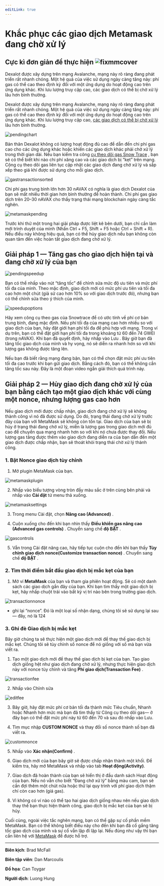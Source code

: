 ```yaml
---
editLink: true
---
```


# Khắc phục các giao dịch Metamask đang chờ xử lý
 Cực kì đơn giản để thực hiện
![fixmmcover](/images/recovrmmtxn/fixpendngcvr.png)
---
Dexalot được xây dựng trên mạng Avalanche, mạng này rõ ràng đang phát triển rất nhanh chóng. Một hệ quả của việc sử dụng ngày càng tăng này: phí gas có thể cao theo định kỳ đối với một ứng dụng do hoạt động cao trên ứng dụng khác. Khi lưu lượng truy cập cao, các giao dịch có thể bị chờ xử lý lâu hơn bình thường.

Dexalot được xây dựng trên mạng Avalanche, mạng này rõ ràng đang phát triển rất nhanh chóng. Một hệ quả của việc sử dụng ngày càng tăng này: phí gas có thể cao theo định kỳ đối với một ứng dụng do hoạt động cao trên ứng dụng khác. Khi lưu lượng truy cập cao, [các giao dịch có thể bị chờ xử lý](https://snowtrace.io/chart/pendingtx) lâu hơn bình thường.

 ![pendingchart](/images/recovrmmtxn/pendngchrt.png)

 Bản thân Dexalot không có lượng hoạt động đủ cao để dẫn đến chi phí gas cao cho các ứng dụng khác hoặc khiến các giao dịch khác phải chờ xử lý trong thời gian dài. Nếu bạn kiểm tra công [cụ theo dõi gas Snow Trace](https://snowtrace.io/gastracker) , bạn sẽ có thể biết khi nào chi phí xăng cao và các giao dịch bị “kẹt” trên mạng. Công cụ theo dõi gas liên tục cập nhật các giao dịch đang chờ xử lý và sắp xếp theo giá khí được sử dụng cho mỗi giao dịch.

 ![gastransactionsorted](/images/recovrmmtxn/gastxnsortd.png)

Chi phí gas trung bình lớn hơn 30 nAVAX có nghĩa là giao dịch Dexalot của bạn sẽ mất nhiều thời gian hơn bình thường để hoàn thành. Chi phí gas giao dịch trên 20–30 nAVAX cho thấy trạng thái mạng blockchain ngày càng tắc nghẽn.

 ![metamaskpending](/images/recovrmmtxn/mmpending.png)

Trước khi thử một trong hai giải pháp được liệt kê bên dưới, bạn chỉ cần làm mới trình duyệt của mình (Nhấn Ctrl + F5, Shift + F5 hoặc Ctrl + Shift + R). Nếu điều này không hiệu quả, bạn có thể hủy giao dịch nếu bạn không còn quan tâm đến việc hoàn tất giao dịch đang chờ xử lý.

## Giải pháp 1 — Tăng gas cho giao dịch hiện tại và đang chờ xử lý của bạn

![pendingspeedup](/images/recovrmmtxn/pendngspeedup.png)

Bạn có thể nhấp vào nút “tăng tốc” để chỉnh sửa mức độ ưu tiên và mức phí tối đa của mình. Theo mặc định, giao dịch mới có mức phí ưu tiên và tối đa cao hơn một chút (giả sử cao hơn 10% so với giao dịch trước đó), nhưng bạn có thể chỉnh sửa theo ý thích của mình.

![speedupoptions](/images/recovrmmtxn/speedpopts.png)

Hãy xem công cụ theo gas của Snowtrace để có ước tính về phí cơ bản trung bình, đang mặc định. Nếu phí tối đa của mạng cao hơn nhiều so với giao dịch của bạn, hãy đặt giới hạn phí tối đa để phù hợp với mạng. Trong ví dụ trên, bạn có thể đặt giới hạn phí tối đa trong khoảng từ 60 đến 74 GWEI (trong nAVAX). Khi bạn đã quyết định, hãy nhấp vào Lưu . Bây giờ bạn đã tăng tốc giao dịch của mình và hy vọng, nó sẽ diễn ra nhanh hơn so với khi lượng gas không được tăng lên.

Nếu bạn đã biết rằng mạng đang bận, bạn có thể chọn đặt mức phí ưu tiên tối đa cao trước khi bạn gửi giao dịch. Bằng cách đó, bạn có thể không cần tăng tốc sau này. Đây là một đoạn video ngắn giải thích quá trình này.

<YouTube id="gsfJywNxpi4" />

## Giải pháp 2 — Hủy giao dịch đang chờ xử lý của bạn bằng cách tạo một giao dịch khác với cùng một nonce, nhưng lượng gas cao hơn

Nếu giao dịch mới được chấp nhận, giao dịch đang chờ xử lý sẽ không thành công vì nó đã được sử dụng. Do đó, trạng thái đang chờ xử lý trước đây của bạn với MetaMask sẽ không còn tồn tại. Giao dịch của bạn sẽ bị hủy ở trạng thái đang chờ xử lý, miễn là lượng gas trong giao dịch mới đủ cao để chuyển qua mạng nhanh hơn so với khi nó chưa được thay đổi. Nếu lượng gas tăng được thêm vào giao dịch đang diễn ra của bạn dẫn đến một giao dịch được chấp nhận, bạn sẽ thoát khỏi trạng thái chờ xử lý thành công.

### 1. Bật Nonce giao dịch tùy chỉnh
1.  Mở plugin MetaMask của bạn.

![metamaskplugin](/images/recovrmmtxn/mmplgin.png)

2. Nhấp vào biểu tượng vòng tròn đầy màu sắc ở trên cùng bên phải và nhấp vào **Cài đặt** từ menu thả xuống.

![metamasksettings](/images/recovrmmtxn/mmstngs.png)

3. Trong menu Cài đặt, chọn **Nâng cao (Advanced)** .

4. Cuộn xuống cho đến khi bạn nhìn thấy **Điều khiển gas nâng cao (Advanced gas controls)** . Chuyển sang chế **độ BẬT** .

![gascontrols](/images/recovrmmtxn/gscntlrs.png)

5. Vẫn trong Cài đặt nâng cao, hãy tiếp tục cuộn cho đến khi bạn thấy **Tùy chỉnh giao dịch nonce(Customize transaction nonce)** . Chuyển sang chế **độ BẬT** .

### 2. Tìm thời điểm bắt đầu giao dịch bị mắc kẹt của bạn

1. Mở ví **MetaMask** của bạn và tham gia phiên hoạt động. Sẽ có một danh sách các giao dịch gần đây của bạn. Khi bạn tìm thấy một giao dịch bị kẹt, hãy nhấp chuột trái vào bất kỳ vị trí nào bên trong trường giao dịch.

![transactionnonce](/images/recovrmmtxn/txnnonce.png)

* ghi lại “nonce”. Đó là một loại số nhận dạng, chúng tôi sẽ sử dụng lại sau — đây, nó là 124

### 3. Ghi đè Giao dịch bị mắc kẹt
Bây giờ chúng ta sẽ thực hiện một giao dịch mới để thay thế giao dịch bị mắc kẹt. Chúng tôi sẽ tùy chỉnh số nonce để nó giống với số mà bạn vừa viết ra.

1. Tạo một giao dịch mới để thay thế giao dịch bị kẹt của bạn. Tạo giao dịch giống hệt như giao dịch đang chờ xử lý, nhưng thực hiện giao dịch này với nonce tùy chỉnh và tăng **Phí giao dịch(Transaction Fee)** .

![transactionfee](/images/recovrmmtxn/txnfee.png)

2. Nhấp vào Chỉnh sửa

![editfee](/images/recovrmmtxn/edtfee.png)

3. Bây giờ, hãy đặt mức phí cơ bản tối đa thành mức Tiêu chuẩn, Nhanh hoặc Nhanh hơn mức mà bạn đã tìm thấy từ Công cụ theo dõi gas— ở đây bạn có thể đặt mức phí này từ 60 đến 70 và sau đó nhấp vào Lưu.

4. Tìm mục nhập **CUSTOM NONCE** và thay đổi số nonce thành số bạn đã viết ra.

![customnonce](/images/recovrmmtxn/cstmnonce.png)

5. Nhấp vào **Xác nhận(Confirm)** .

6. Giao dịch mới của bạn bây giờ sẽ được chấp nhận thành một khối. Để kiểm tra, hãy mở MetaMask và nhấp vào tab **Hoạt động(Activity)**.

7. Giao dịch đã hoàn thành của bạn sẽ hiển thị ở đầu danh sách Hoạt động của bạn. Nếu nó vẫn cho biết “Đang chờ xử lý” bằng màu cam, bạn sẽ cần đợi thêm một chút nữa hoặc thử lại quy trình với phí giao dịch thậm chí còn cao hơn (giá gas).

8. Vì không có ví nào có thể tạo hai giao dịch giống nhau nên nếu giao dịch thay thế bạn thực hiện thành công, giao dịch bị mắc kẹt của bạn sẽ bị hủy.

Cuối cùng, ngoài việc tắc nghẽn mạng, bạn có thể gặp sự cố phần mềm MetaMask. Bạn có thể không biết điều này cho đến khi bạn đã cố gắng tăng tốc giao dịch của mình và sự cố vẫn lặp đi lặp lại. Nếu đúng như vậy thì bạn cần liên hệ với [MetaMask](https://metamask.zendesk.com/hc/en-us/requests/new) để được hỗ trợ.

---

**Biên kịch**: Brad McFall

**Biên tập viên**: Dan Marcoulis

**Đồ họa**: Can Toygar

**Người dịch**: Luong Hung
